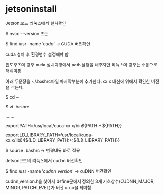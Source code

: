 # jetsoninstall

Jetson 보드 리눅스에서 설치확인 

$ nvcc --version 또는

$ find /usr -name '*cuda*' -> CUDA 버전확인

cuda 설치 후 환경변수 설정해야 함

윈도우즈의 경우 cuda 설치과정에서 path 설정을 해주지만 리눅스의 경우는 수동으로 해줘야함

아래 두문장을 ~/.bashrc파일 마지막부분에 추가한다. xx.x 대신에 위에서 확인한 버전을 적는다.

$ cd ~

$ vi .bashrc

.......

export PATH=/usr/local/cuda-xx.x/bin${PATH:+:${PATH}}

export LD_LIBRARY_PATH=/usr/local/cuda-xx.x/lib64${LD_LIBRARY_PATH:+:${LD_LIBRARY_PATH}}

$ source .bashrc -> 변경내용 바로 적용

Jetson보드의 리눅스에서 cudnn 버전확인

$ find /usr -name '*cudnn_version*' -> cuDNN 버전확인

cudnn_version.h을 찾아서 define문에서 정의한 3개 기호상수(CUDNN_MAJOR, MINOR, PATCHLEVEL)가 버전 x.x.x을 의미함
